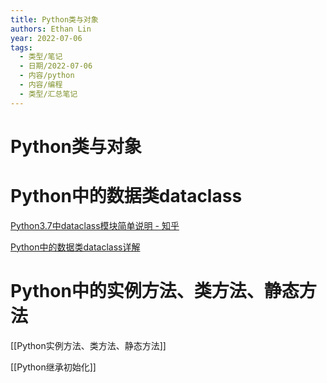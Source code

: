 ```yaml
---
title: Python类与对象
authors: Ethan Lin
year: 2022-07-06 
tags:
  - 类型/笔记 
  - 日期/2022-07-06 
  - 内容/python 
  - 内容/编程 
  - 类型/汇总笔记 
---
```



# Python类与对象







# Python中的数据类dataclass

[Python3.7中dataclass模块简单说明 - 知乎](https://zhuanlan.zhihu.com/p/419778289)

[Python中的数据类dataclass详解](https://blog.csdn.net/be5yond/article/details/119545119)


# Python中的实例方法、类方法、静态方法

[[Python实例方法、类方法、静态方法]]

[[Python继承初始化]]


